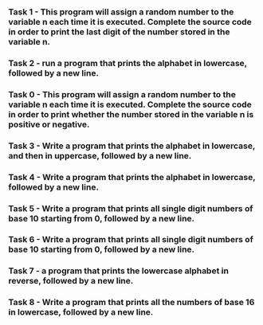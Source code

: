 ### Task 1 - This program will assign a random number to the variable n each time it is executed. Complete the source code in order to print the last digit of the number stored in the variable n.
### Task 2 - run a program that prints the alphabet in lowercase, followed by a new line.
### Task 0 - This program will assign a random number to the variable n each time it is executed. Complete the source code in order to print whether the number stored in the variable n is positive or negative.
 ### Task 3 - Write a program that prints the alphabet in lowercase, and then in uppercase, followed by a new line.
### Task 4 - Write a program that prints the alphabet in lowercase, followed by a new line.
### Task 5 - Write a program that prints all single digit numbers of base 10 starting from 0, followed by a new line.
### Task 6 - Write a program that prints all single digit numbers of base 10 starting from 0, followed by a new line.
 ### Task 7 - a program that prints the lowercase alphabet in reverse, followed by a new line.
### Task 8 - Write a program that prints all the numbers of base 16 in lowercase, followed by a new line.
